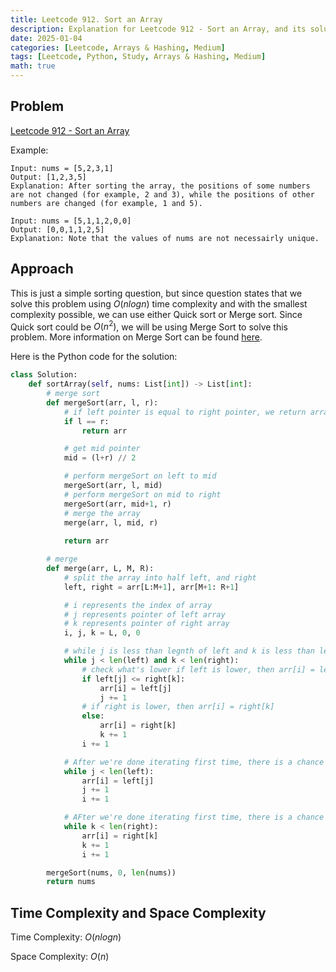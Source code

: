 ```yaml
---
title: Leetcode 912. Sort an Array
description: Explanation for Leetcode 912 - Sort an Array, and its solution in Python.
date: 2025-01-04
categories: [Leetcode, Arrays & Hashing, Medium]
tags: [Leetcode, Python, Study, Arrays & Hashing, Medium]
math: true
---
```


## Problem
[Leetcode 912 - Sort an Array](https://leetcode.com/problems/sort-an-array/description/)

Example:
```
Input: nums = [5,2,3,1]
Output: [1,2,3,5]
Explanation: After sorting the array, the positions of some numbers are not changed (for example, 2 and 3), while the positions of other numbers are changed (for example, 1 and 5).

Input: nums = [5,1,1,2,0,0]
Output: [0,0,1,1,2,5]
Explanation: Note that the values of nums are not necessairly unique.
```
## Approach

This is just a simple sorting question, but since question states that we solve this problem using $O(n log n)$ time complexity and with the smallest complexity possible, we can use either Quick sort or Merge sort. Since Quick sort could be $O(n^2)$, we will be using Merge Sort to solve this problem. More information on Merge Sort can be found [here](https://hyeonukim.github.io/devblog/posts/Merge-Sort/).


Here is the Python code for the solution:
```python
class Solution:
    def sortArray(self, nums: List[int]) -> List[int]:
        # merge sort
        def mergeSort(arr, l, r):
            # if left pointer is equal to right pointer, we return array
            if l == r:
                return arr

            # get mid pointer
            mid = (l+r) // 2

            # perform mergeSort on left to mid
            mergeSort(arr, l, mid)
            # perform mergeSort on mid to right
            mergeSort(arr, mid+1, r)
            # merge the array
            merge(arr, l, mid, r)
            
            return arr

        # merge
        def merge(arr, L, M, R):
            # split the array into half left, and right
            left, right = arr[L:M+1], arr[M+1: R+1]

            # i represents the index of array
            # j represents pointer of left array
            # k represents pointer of right array
            i, j, k = L, 0, 0

            # while j is less than legnth of left and k is less than length of right
            while j < len(left) and k < len(right):
                # check what's lower if left is lower, then arr[i] = left[j]
                if left[j] <= right[k]:
                    arr[i] = left[j]
                    j += 1
                # if right is lower, then arr[i] = right[k]
                else:
                    arr[i] = right[k]
                    k += 1
                i += 1

            # After we're done iterating first time, there is a chance where we didn't finish merging left
            while j < len(left):
                arr[i] = left[j]
                j += 1
                i += 1

            # AFter we're done iterating first time, there is a chance where we didn't finish merging right
            while k < len(right):
                arr[i] = right[k]
                k += 1
                i += 1

        mergeSort(nums, 0, len(nums))
        return nums
```

## Time Complexity and Space Complexity

Time Complexity: $O(n log n)$

Space Complexity: $O(n)$